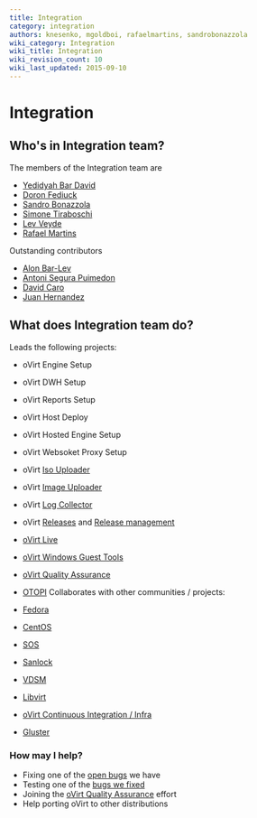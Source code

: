 ```yaml
---
title: Integration
category: integration
authors: knesenko, mgoldboi, rafaelmartins, sandrobonazzola
wiki_category: Integration
wiki_title: Integration
wiki_revision_count: 10
wiki_last_updated: 2015-09-10
---
```


# Integration

## Who's in Integration team?

The members of the Integration team are

*   [Yedidyah Bar David](User:Didi)
*   [Doron Fediuck](User:Doron)
*   [Sandro Bonazzola](https://github.com/sandrobonazzola)
*   [Simone Tiraboschi](User:Stirabos)
*   [Lev Veyde](User:Lveyde)
*   [Rafael Martins](User:RafaelMartins)

Outstanding contributors

*   [Alon Bar-Lev](User:Alonbl)
*   [Antoni Segura Puimedon](User:APuimedo)
*   [David Caro](User:Dcaroest)
*   [Juan Hernandez](User:juan)

## What does Integration team do?

Leads the following projects:

*   oVirt Engine Setup
*   oVirt DWH Setup
*   oVirt Reports Setup
*   oVirt Host Deploy
*   oVirt Hosted Engine Setup
*   oVirt Websoket Proxy Setup
*   oVirt [Iso Uploader](/develop/developer-guide/engine/engine-tools/#ovirt-iso-uploader)
*   oVirt [Image Uploader](/develop/developer-guide/engine/engine-tools/#engine-image-uploader)
*   oVirt [Log Collector](/develop/developer-guide/engine/engine-tools/#ovirt-log-collector)
*   oVirt [Releases](/develop/release-management/releases/) and [Release management](/Category:Release_management)
*   [oVirt Live](/download/ovirt-live/)
*   [oVirt Windows Guest Tools](/develop/release-management/features/engine/windows-guest-tools/)
*   [oVirt Quality Assurance](/develop/projects/project-qa/)
*   [OTOPI](/develop/developer-guide/engine/otopi/)
Collaborates with other communities / projects:

*   [Fedora](https://getfedora.org/)
*   [CentOS](http://centos.org/)
*   [SOS](https://github.com/sosreport)
*   [Sanlock](https://fedorahosted.org/sanlock/)
*   [VDSM](/develop/developer-guide/vdsm/vdsm/)
*   [Libvirt](http://libvirt.org/)
*   [oVirt Continuous Integration / Infra](/develop/infra/infrastructure/)
*   [Gluster](http://www.gluster.org/)

### How may I help?

*   Fixing one of the [open bugs](https://bugzilla.redhat.com/buglist.cgi?quicksearch=product%3Aovirt%20whiteboard%3Aintegration%20status%3Anew) we have
*   Testing one of the [bugs we fixed](https://bugzilla.redhat.com/buglist.cgi?quicksearch=product%3Aovirt%20whiteboard%3Aintegration%20status%3Amodifed%2Con_qa)
*   Joining the [oVirt Quality Assurance](/develop/projects/project-qa/) effort
*   Help porting oVirt to other distributions

